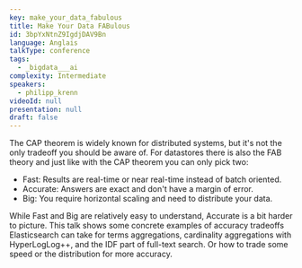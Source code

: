 ```yaml
---
key: make_your_data_fabulous
title: Make Your Data FABulous
id: 3bpYxNtnZ9IgdjDAV9Bn
language: Anglais
talkType: conference
tags:
  - _bigdata___ai
complexity: Intermediate
speakers:
  - philipp_krenn
videoId: null
presentation: null
draft: false
---
```

The CAP theorem is widely known for distributed systems, but it's not the only tradeoff you should be aware of. For datastores there is also the FAB theory and just like with the CAP theorem you can only pick two:

* Fast: Results are real-time or near real-time instead of batch oriented.
* Accurate: Answers are exact and don't have a margin of error.
* Big: You require horizontal scaling and need to distribute your data.

While Fast and Big are relatively easy to understand, Accurate is a bit harder to picture. This talk shows some concrete examples of accuracy tradeoffs Elasticsearch can take for terms aggregations, cardinality aggregations with HyperLogLog++, and the IDF part of full-text search. Or how to trade some speed or the distribution for more accuracy.